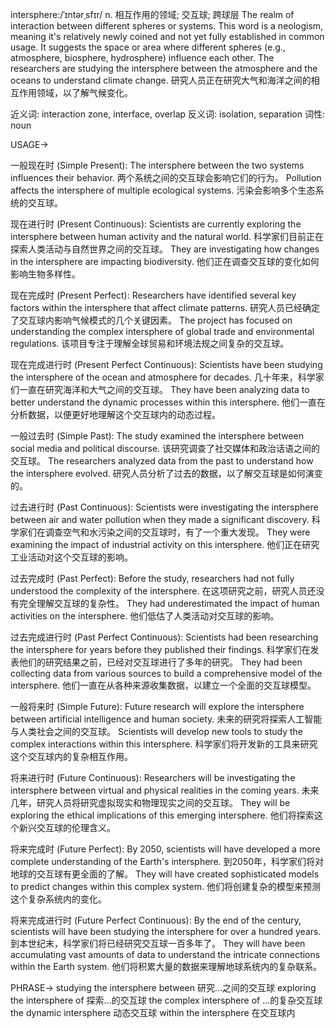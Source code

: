intersphere:/ˈɪntərˌsfɪr/
n.
相互作用的领域; 交互球; 跨球层
The realm of interaction between different spheres or systems.  This word is a neologism, meaning it's relatively newly coined and not yet fully established in common usage. It suggests the space or area where different spheres (e.g., atmosphere, biosphere, hydrosphere) influence each other.
The researchers are studying the intersphere between the atmosphere and the oceans to understand climate change. 研究人员正在研究大气和海洋之间的相互作用领域，以了解气候变化。

近义词: interaction zone, interface, overlap
反义词: isolation, separation
词性: noun


USAGE->

一般现在时 (Simple Present):
The intersphere between the two systems influences their behavior. 两个系统之间的交互球会影响它们的行为。
Pollution affects the intersphere of multiple ecological systems. 污染会影响多个生态系统的交互球。


现在进行时 (Present Continuous):
Scientists are currently exploring the intersphere between human activity and the natural world. 科学家们目前正在探索人类活动与自然世界之间的交互球。
They are investigating how changes in the intersphere are impacting biodiversity.  他们正在调查交互球的变化如何影响生物多样性。


现在完成时 (Present Perfect):
Researchers have identified several key factors within the intersphere that affect climate patterns. 研究人员已经确定了交互球内影响气候模式的几个关键因素。
The project has focused on understanding the complex intersphere of global trade and environmental regulations.  该项目专注于理解全球贸易和环境法规之间复杂的交互球。


现在完成进行时 (Present Perfect Continuous):
Scientists have been studying the intersphere of the ocean and atmosphere for decades. 几十年来，科学家们一直在研究海洋和大气之间的交互球。
They have been analyzing data to better understand the dynamic processes within this intersphere. 他们一直在分析数据，以便更好地理解这个交互球内的动态过程。


一般过去时 (Simple Past):
The study examined the intersphere between social media and political discourse.  该研究调查了社交媒体和政治话语之间的交互球。
The researchers analyzed data from the past to understand how the intersphere evolved. 研究人员分析了过去的数据，以了解交互球是如何演变的。


过去进行时 (Past Continuous):
Scientists were investigating the intersphere between air and water pollution when they made a significant discovery. 科学家们在调查空气和水污染之间的交互球时，有了一个重大发现。
They were examining the impact of industrial activity on this intersphere.  他们正在研究工业活动对这个交互球的影响。


过去完成时 (Past Perfect):
Before the study, researchers had not fully understood the complexity of the intersphere. 在这项研究之前，研究人员还没有完全理解交互球的复杂性。
They had underestimated the impact of human activities on the intersphere. 他们低估了人类活动对交互球的影响。


过去完成进行时 (Past Perfect Continuous):
Scientists had been researching the intersphere for years before they published their findings. 科学家们在发表他们的研究结果之前，已经对交互球进行了多年的研究。
They had been collecting data from various sources to build a comprehensive model of the intersphere.  他们一直在从各种来源收集数据，以建立一个全面的交互球模型。


一般将来时 (Simple Future):
Future research will explore the intersphere between artificial intelligence and human society. 未来的研究将探索人工智能与人类社会之间的交互球。
Scientists will develop new tools to study the complex interactions within this intersphere. 科学家们将开发新的工具来研究这个交互球内的复杂相互作用。



将来进行时 (Future Continuous):
Researchers will be investigating the intersphere between virtual and physical realities in the coming years.  未来几年，研究人员将研究虚拟现实和物理现实之间的交互球。
They will be exploring the ethical implications of this emerging intersphere. 他们将探索这个新兴交互球的伦理含义。


将来完成时 (Future Perfect):
By 2050, scientists will have developed a more complete understanding of the Earth's intersphere. 到2050年，科学家们将对地球的交互球有更全面的了解。
They will have created sophisticated models to predict changes within this complex system.  他们将创建复杂的模型来预测这个复杂系统内的变化。



将来完成进行时 (Future Perfect Continuous):
By the end of the century, scientists will have been studying the intersphere for over a hundred years.  到本世纪末，科学家们将已经研究交互球一百多年了。
They will have been accumulating vast amounts of data to understand the intricate connections within the Earth system. 他们将积累大量的数据来理解地球系统内的复杂联系。



PHRASE->
studying the intersphere between  研究…之间的交互球
exploring the intersphere of  探索…的交互球
the complex intersphere of  …的复杂交互球
the dynamic intersphere  动态交互球
within the intersphere 在交互球内
